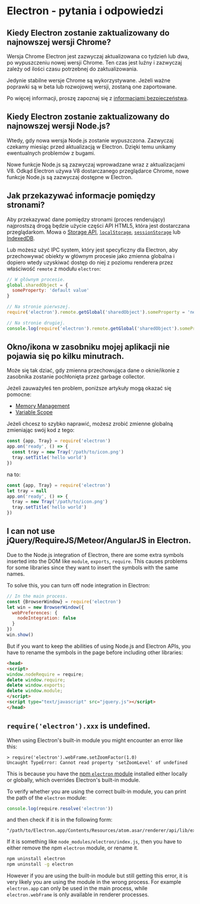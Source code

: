 # Electron - pytania i odpowiedzi

## Kiedy Electron zostanie zaktualizowany do najnowszej wersji Chrome?
Wersja Chrome Electron jest zazwyczaj aktualizowana co tydzień lub dwa, po wypuszczeniu nowej wersji Chrome. Ten czas jest luźny i zazwyczaj zależy od ilości czasu potrzebnej do zaktualizowania. 

Jedynie stabilne wersje Chrome są wykorzystywane. Jeżeli ważne poprawki są w beta lub rozwojowej wersji, zostaną one zaportowane. 

Po więcej informacji, proszę zapoznaj się z [informacjami bezpieczeństwa](tutorial/security.md).

## Kiedy Electron zostanie zaktualizowany do najnowszej wersji Node.js?
Wtedy, gdy nowa wersja Node.js zostanie wypuszczona. Zazwyczaj czekamy miesiąc przed aktualizacją w Electron. Dzięki temu unikamy ewentualnych problemów z bugami.

Nowe funkcje Node.js są zazwyczaj wprowadzane wraz z aktualizacjami V8. Odkąd Electron używa V8 dostarczanego przeglądarce Chrome, nowe funkcje Node.js są zazwyczaj dostępne w Electron.

## Jak przekazywać informacje pomiędzy stronami?
Aby przekazywać dane pomiędzy stronami (proces renderujący) najprostszą drogą będzie użycie części API HTML5, która jest dostarczana przeglądarkom. Mowa o
[Storage API][storage], [`localStorage`][local-storage],
[`sessionStorage`][session-storage] lub [IndexedDB][indexed-db].

Lub możesz użyć IPC system, który jest specyficzny dla Electron, aby przechowywać obiekty w głównym procesie jako zmienna globalna i dopiero wtedy uzyskiwać dostęp do niej z poziomu renderera przez właściwość `remote` z modułu `electron`:



```javascript
// W głównym procesie.
global.sharedObject = {
  someProperty: 'default value'
}
```

```javascript
// Na stronie pierwszej.
require('electron').remote.getGlobal('sharedObject').someProperty = 'new value'
```

```javascript
// Na stronie drugiej.
console.log(require('electron').remote.getGlobal('sharedObject').someProperty)
```

## Okno/ikona w zasobniku mojej aplikacji nie pojawia się po kilku minutrach.
Może się tak dziać, gdy zmienna przechowująca dane o oknie/ikonie z zasobnika zostanie pochłonięta przez garbage collector.

Jeżeli zauważyłeś ten problem, poniższe artykuły mogą okazać się pomocne:
* [Memory Management][memory-management]
* [Variable Scope][variable-scope]

Jeżeli chcesz to szybko naprawić, możesz zrobić zmienne globalną zmieniając swój kod z tego:
```javascript
const {app, Tray} = require('electron')
app.on('ready', () => {
  const tray = new Tray('/path/to/icon.png')
  tray.setTitle('hello world')
})
```

na to:

```javascript
const {app, Tray} = require('electron')
let tray = null
app.on('ready', () => {
  tray = new Tray('/path/to/icon.png')
  tray.setTitle('hello world')
})
```

## I can not use jQuery/RequireJS/Meteor/AngularJS in Electron.

Due to the Node.js integration of Electron, there are some extra symbols
inserted into the DOM like `module`, `exports`, `require`. This causes problems
for some libraries since they want to insert the symbols with the same names.

To solve this, you can turn off node integration in Electron:

```javascript
// In the main process.
const {BrowserWindow} = require('electron')
let win = new BrowserWindow({
  webPreferences: {
    nodeIntegration: false
  }
})
win.show()
```

But if you want to keep the abilities of using Node.js and Electron APIs, you
have to rename the symbols in the page before including other libraries:

```html
<head>
<script>
window.nodeRequire = require;
delete window.require;
delete window.exports;
delete window.module;
</script>
<script type="text/javascript" src="jquery.js"></script>
</head>
```

## `require('electron').xxx` is undefined.

When using Electron's built-in module you might encounter an error like this:

```
> require('electron').webFrame.setZoomFactor(1.0)
Uncaught TypeError: Cannot read property 'setZoomLevel' of undefined
```

This is because you have the [npm `electron` module][electron-module] installed
either locally or globally, which overrides Electron's built-in module.

To verify whether you are using the correct built-in module, you can print the
path of the `electron` module:

```javascript
console.log(require.resolve('electron'))
```

and then check if it is in the following form:

```
"/path/to/Electron.app/Contents/Resources/atom.asar/renderer/api/lib/exports/electron.js"
```

If it is something like `node_modules/electron/index.js`, then you have to
either remove the npm `electron` module, or rename it.

```bash
npm uninstall electron
npm uninstall -g electron
```

However if you are using the built-in module but still getting this error, it
is very likely you are using the module in the wrong process. For example
`electron.app` can only be used in the main process, while `electron.webFrame`
is only available in renderer processes.

[memory-management]: https://developer.mozilla.org/en-US/docs/Web/JavaScript/Memory_Management
[variable-scope]: https://msdn.microsoft.com/library/bzt2dkta(v=vs.94).aspx
[electron-module]: https://www.npmjs.com/package/electron
[storage]: https://developer.mozilla.org/en-US/docs/Web/API/Storage
[local-storage]: https://developer.mozilla.org/en-US/docs/Web/API/Window/localStorage
[session-storage]: https://developer.mozilla.org/en-US/docs/Web/API/Window/sessionStorage
[indexed-db]: https://developer.mozilla.org/en-US/docs/Web/API/IndexedDB_API
